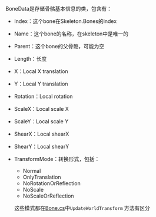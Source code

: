 BoneData是存储骨骼基本信息的类，包含有：

* Index：这个bone在Skeleton.Bones的index

* Name：这个bone的名称，在skeleton中是唯一的

* Parent：这个bone的父骨骼，可能为空

* Length：长度

* X：Local X translation

* Y：Local Y translation

* Rotation：Local rotation

* ScaleX：Local scale X

* ScaleY：Local scale Y

* ShearX：Local shearX

* ShearY：Local shearY

* TransformMode：转换形式，包括：

  * Normal
  * OnlyTranslation
  * NoRotationOrReflection
  * NoScale
  * NoScaleOrReflection

  这些模式都在[Bone.cs](Bone.md)中`UpdateWorldTransform` 方法有区分